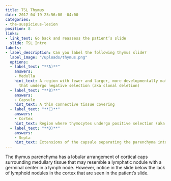```yaml
---
title: TSL Thymus
date: 2017-04-19 23:56:00 -04:00
categories:
- the-suspicious-lesion
position: 8
links:
- link_text: Go back and reassess the patient’s slide
  slide: TSL Intro
labels:
- label_description: Can you label the following thymus slide?
  label_image: "/uploads/thymus.png"
  options:
  - label_text: "**A)**"
    answers:
    - Medulla
    hint_text: A region with fewer and larger, more developmentally mature thymocytes
      that undergo negative selection (aka clonal deletion)
  - label_text: "**B)**"
    answers:
    - Capsule
    hint_text: A thin connective tissue covering
  - label_text: "**C)**"
    answers:
    - Cortex
    hint_text: Region where thymocytes undergo positive selection (aka clonal selection)
  - label_text: "**D)**"
    answers:
    - Septa
    hint_text: Extensions of the capsule separating the parenchyma into lobes
---
```


The thymus parenchyma has a lobular arrangement of cortical caps surrounding medullary tissue that may resemble a lymphatic nodule with a germinal center in a lymph node. However, notice in the slide below the lack of lymphoid nodules in the cortex that are seen in the patient’s slide.